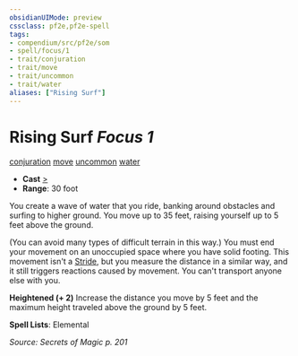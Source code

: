 ```yaml
---
obsidianUIMode: preview
cssclass: pf2e,pf2e-spell
tags:
- compendium/src/pf2e/som
- spell/focus/1
- trait/conjuration
- trait/move
- trait/uncommon
- trait/water
aliases: ["Rising Surf"]
---
```

# Rising Surf *Focus 1*   
[conjuration](conjuration.md "Conjuration School Trait")  [move](move.md "Move Combat Trait")  [uncommon](uncommon.md "Uncommon Rarity Trait")  [water](water.md "Water Energy & Element Trait")  

- **Cast** [>](chapter-9-playing-the-game.md#Actions "Single Action") 
- **Range**: 30 foot

You create a wave of water that you ride, banking around obstacles and surfing to higher ground. You move up to 35 feet, raising yourself up to 5 feet above the ground.

(You can avoid many types of difficult terrain in this way.) You must end your movement on an unoccupied space where you have solid footing. This movement isn't a [Stride](stride.md), but you measure the distance in a similar way, and it still triggers reactions caused by movement. You can't transport anyone else with you.

**Heightened (+ 2)** Increase the distance you move by 5 feet and the maximum height traveled above the ground by 5 feet.

**Spell Lists**: Elemental

*Source: Secrets of Magic p. 201*